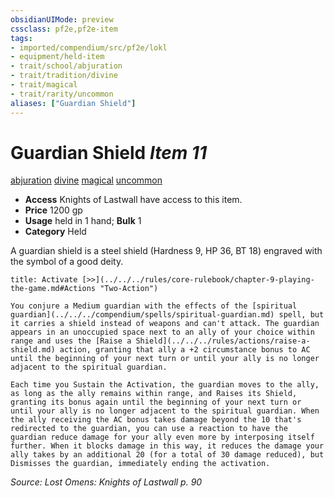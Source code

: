 ```yaml
---
obsidianUIMode: preview
cssclass: pf2e,pf2e-item
tags:
- imported/compendium/src/pf2e/lokl
- equipment/held-item
- trait/school/abjuration
- trait/tradition/divine
- trait/magical
- trait/rarity/uncommon
aliases: ["Guardian Shield"]
---
```

# Guardian Shield *Item 11*  
[abjuration](abjuration.md)  [divine](divine.md)  [magical](magical.md)  [uncommon](uncommon.md)  

- **Access** Knights of Lastwall have access to this item.
- **Price** 1200 gp
- **Usage** held in 1 hand; **Bulk** 1
- **Category** Held

A guardian shield is a steel shield (Hardness 9, HP 36, BT 18) engraved with the symbol of a good deity.

```ad-embed-ability
title: Activate [>>](../../../rules/core-rulebook/chapter-9-playing-the-game.md#Actions "Two-Action")

You conjure a Medium guardian with the effects of the [spiritual guardian](../../../compendium/spells/spiritual-guardian.md) spell, but it carries a shield instead of weapons and can't attack. The guardian appears in an unoccupied space next to an ally of your choice within range and uses the [Raise a Shield](../../../rules/actions/raise-a-shield.md) action, granting that ally a +2 circumstance bonus to AC until the beginning of your next turn or until your ally is no longer adjacent to the spiritual guardian.

Each time you Sustain the Activation, the guardian moves to the ally, as long as the ally remains within range, and Raises its Shield, granting its bonus again until the beginning of your next turn or until your ally is no longer adjacent to the spiritual guardian. When the ally receiving the AC bonus takes damage beyond the 10 that's redirected to the guardian, you can use a reaction to have the guardian reduce damage for your ally even more by interposing itself further. When it blocks damage in this way, it reduces the damage your ally takes by an additional 20 (for a total of 30 damage reduced), but Dismisses the guardian, immediately ending the activation.
```

*Source: Lost Omens: Knights of Lastwall p. 90*

